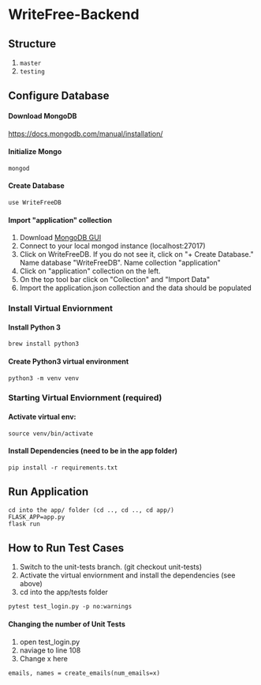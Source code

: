 # WriteFree-Backend

## Structure
1. ``` master ```
2. ``` testing ```


## Configure Database

#### Download MongoDB
https://docs.mongodb.com/manual/installation/

#### Initialize Mongo
```
mongod
```
#### Create Database
```
use WriteFreeDB
```
#### Import "application" collection
1. Download [MongoDB GUI](https://www.mongodb.com/products/compass) 
2. Connect to your local mongod instance (localhost:27017)
3. Click on WriteFreeDB. If you do not see it, click on "+ Create Database." Name database "WriteFreeDB". Name collection "application"
4. Click on "application" collection on the left. 
5. On the top tool bar click on "Collection" and "Import Data"
6. Import the application.json collection and the data should be populated


### Install Virtual Enviornment

#### Install Python 3 
```
brew install python3
```
#### Create Python3 virtual environment
```
python3 -m venv venv
```

### Starting Virtual Enviornment (required)

#### Activate virtual env:
```
source venv/bin/activate
```
#### Install Dependencies (need to be in the app folder)
```
pip install -r requirements.txt
```


## Run Application
```
cd into the app/ folder (cd .., cd .., cd app/)
FLASK_APP=app.py
flask run
```

## How to Run Test Cases
1. Switch to the unit-tests branch. (git checkout unit-tests)
2. Activate the virtual enviornment and install the dependencies (see above)
3. cd into the app/tests folder
````
pytest test_login.py -p no:warnings
````
#### Changing the number of Unit Tests
1. open test_login.py
2. naviage to line 108
3. Change x here
````
emails, names = create_emails(num_emails=x)
````
